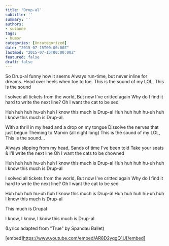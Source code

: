 ```yaml
---
title: 'Drup-al'
subtitle: ''
summary: ''
authors:
- suzanne
tags:
- humor
categories: [Uncategorized]
date: "2015-07-15T00:00:00Z"
lastmod: "2015-07-15T00:00:00Z"
featured: false
draft: false  
---
```


So Drup-al funny how it seems
Always run-time, but never inline for dreams.
Head over heels when toe to toe.
This is the sound of my LOL,
This is the sound

I solved all tickets from the world,
But now I've critted again
Why do I find it hard to write the next line?
Oh I want the cat to be sed

Huh huh huh hu-uh huh
I know this much is Drup-al
Huh huh huh hu-uh huh
I know this much is Drup-al.

With a thrill in my head and a drop on my tongue
Dissolve the nerves that just begun
Theming to Marvin (all night long)
This is the sound of my LOL,
This is the sound...

Always slipping from my head,
Sands of time I've been told
Take your seats &amp; I'll write the next line
Oh I want the cats to be chowned

Huh huh huh hu-uh huh
I know this much is Drup-al
Huh huh huh hu-uh huh
I know this much is Drup-al

I solved all tickets from the world,
But now I've critted again
Why do I find it hard to write the next line?
Oh I want the cat to be sed

Huh huh huh hu-uh huh
I know this much is Drup-al
Huh huh huh hu-uh huh
I know this much is Drup-al

This much is Drupal

I know, I know, I know this much is Drup-al

(Lyrics adapted from "True" by Spandau Ballet)

[embed]https://www.youtube.com/embed/AR8D2yqgQ1U[/embed]